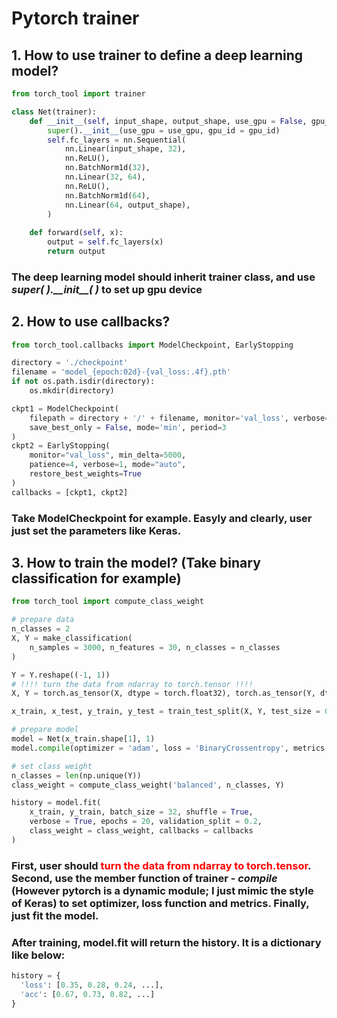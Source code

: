 # Pytorch trainer

## 1. How to use trainer to define a deep learning model?

```python
from torch_tool import trainer

class Net(trainer):
    def __init__(self, input_shape, output_shape, use_gpu = False, gpu_id = 0):
        super().__init__(use_gpu = use_gpu, gpu_id = gpu_id)
        self.fc_layers = nn.Sequential(
            nn.Linear(input_shape, 32),
            nn.ReLU(),
            nn.BatchNorm1d(32),
            nn.Linear(32, 64),
            nn.ReLU(),
            nn.BatchNorm1d(64),
            nn.Linear(64, output_shape),
        )
    
    def forward(self, x):
        output = self.fc_layers(x)
        return output
```

### The deep learning model should **inherit trainer class**, and use *super( ).\_\_init\_\_( )*  to set up gpu device



## 2. How to use callbacks?

```python
from torch_tool.callbacks import ModelCheckpoint, EarlyStopping

directory = './checkpoint'
filename = 'model_{epoch:02d}-{val_loss:.4f}.pth'
if not os.path.isdir(directory):
    os.mkdir(directory)

ckpt1 = ModelCheckpoint(
    filepath = directory + '/' + filename, monitor='val_loss', verbose=1, 
    save_best_only = False, mode='min', period=3
)
ckpt2 = EarlyStopping(
    monitor="val_loss", min_delta=5000,
    patience=4, verbose=1, mode="auto",
    restore_best_weights=True
)
callbacks = [ckpt1, ckpt2]
```

### Take ModelCheckpoint for example. Easyly and clearly, user just set the parameters like Keras.



## 3. How to train the model? (Take binary classification for example)

```python
from torch_tool import compute_class_weight

# prepare data
n_classes = 2
X, Y = make_classification(
    n_samples = 3000, n_features = 30, n_classes = n_classes
)

Y = Y.reshape((-1, 1))
# !!!! turn the data from ndarray to torch.tensor !!!!
X, Y = torch.as_tensor(X, dtype = torch.float32), torch.as_tensor(Y, dtype = torch.float32)

x_train, x_test, y_train, y_test = train_test_split(X, Y, test_size = 0.25)

# prepare model
model = Net(x_train.shape[1], 1)
model.compile(optimizer = 'adam', loss = 'BinaryCrossentropy', metrics = ['binary_acc'])

# set class weight
n_classes = len(np.unique(Y))
class_weight = compute_class_weight('balanced', n_classes, Y)

history = model.fit(
    x_train, y_train, batch_size = 32, shuffle = True, 
    verbose = True, epochs = 20, validation_split = 0.2, 
    class_weight = class_weight, callbacks = callbacks
)
```

### First, user should <font color=#FF0000>turn the data from ndarray to torch.tensor</font>. Second, use the member function of trainer - *compile* (However pytorch is a dynamic module; I just mimic the style of Keras) to set optimizer, loss function and metrics. Finally, just fit the model.

### After training, model.fit will return the history. It is a dictionary like below:

```python
history = {
  'loss': [0.35, 0.28, 0.24, ...],
  'acc': [0.67, 0.73, 0.82, ...]
}
```





